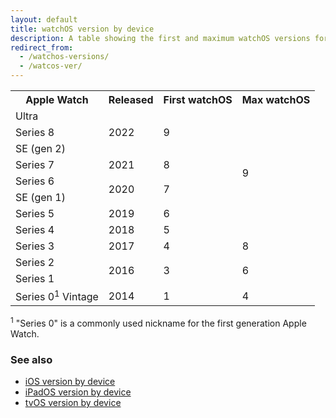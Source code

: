 ```yaml
---
layout: default
title: watchOS version by device
description: A table showing the first and maximum watchOS versions for Apple Watch.
redirect_from:
  - /watchos-versions/
  - /watcos-ver/
---
```


<table>
  <tr>
    <th>Apple Watch</th>
    <th>Released</th>
    <th>First watchOS</th>
    <th>Max watchOS</th>
  </tr>
  <tr>
    <td>Ultra</td>
    <td rowspan="3">2022</td>
    <td rowspan="3">9</td>
    <td rowspan="8" class="green">9</td>
  </tr>
  <tr>
    <td>Series 8</td>
  </tr>
  <tr>
    <td>SE (gen 2)</td>
  </tr>
  <tr>
    <td>Series 7</td>
    <td>2021</td>
    <td>8</td>
  </tr>
  <tr>
    <td>Series 6</td>
    <td rowspan="2">2020</td>
    <td rowspan="2">7</td>
  </tr>
  <tr>
    <td>SE (gen 1)</td>
  </tr>
  <tr>
    <td>Series 5</td>
    <td>2019</td>
    <td>6</td>
  </tr>
  <tr>
    <td>Series 4</td>
    <td>2018</td>
    <td>5</td>
  </tr>
  <tr>
    <td>Series 3</td>
    <td>2017</td>
    <td>4</td>
    <td class="light-green">8</td>
  </tr>
  <tr>
    <td>Series 2</td>
    <td rowspan="2">2016</td>
    <td rowspan="2">3</td>
    <td rowspan="2">6</td>
  </tr>
  <tr>
    <td>Series 1</td>
  </tr>
  <tr>
    <td>Series 0<sup>1</sup> <span class="yellow-bubble">Vintage</span></td>
    <td>2014</td>
    <td>1</td>
    <td>4</td>
  </tr>
</table>

<sup>1</sup> "Series 0" is a commonly used nickname for the first generation Apple Watch.

### See also

* [iOS version by device](/ios)
* [iPadOS version by device](/ipados)
* [tvOS version by device](/tvos)
